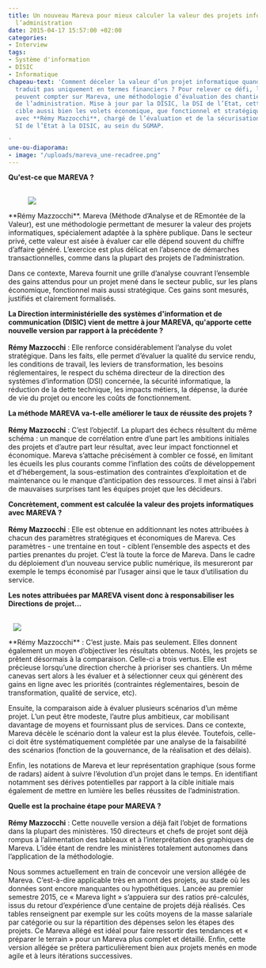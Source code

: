 ```yaml
---
title: Un nouveau Mareva pour mieux calculer la valeur des projets informatiques de
  l’administration
date: 2015-04-17 15:57:00 +02:00
categories:
- Interview
tags:
- Système d'information
- DISIC
- Informatique
chapeau-text: 'Comment déceler la valeur d’un projet informatique quand elle ne se
  traduit pas uniquement en termes financiers ? Pour relever ce défi, les administrations
  peuvent compter sur Mareva, une méthodologie d’évaluation des chantiers informatiques
  de l’administration. Mise à jour par la DISIC, la DSI de l’Etat, cette grille d’analyse
  cible aussi bien les volets économique, que fonctionnel et stratégique. Entretien
  avec **Rémy Mazzocchi**, chargé de l’évaluation et de la sécurisation des projets
  SI de l’Etat à la DISIC, au sein du SGMAP.

'
une-ou-diaporama:
- image: "/uploads/mareva_une-recadree.png"
---
```


**Qu'est-ce que MAREVA ?**
<br>
<br>
<figure class='image-left' style='width: 20%; margin-right: 10px;'>
<img src="/uploads/remy-mazzoti_0.png"/></figure>**Rémy Mazzocchi**. Mareva (Méthode d’Analyse et de REmontée de la Valeur), est une méthodologie permettant de mesurer la valeur des projets informatiques, spécialement adaptée à la sphère publique. Dans le secteur privé, cette valeur est aisée à évaluer car elle dépend souvent du chiffre d’affaire généré. L’exercice est plus délicat en l’absence de démarches transactionnelles, comme dans la plupart des projets de l’administration.

Dans ce contexte, Mareva fournit une grille d’analyse couvrant l’ensemble des gains attendus pour un projet mené dans le secteur public, sur les plans économique, fonctionnel mais aussi stratégique. Ces gains sont mesurés, justifiés et clairement formalisés.

**La Direction interministérielle des systèmes d'information et de communication (DISIC) vient de mettre à jour MAREVA, qu'apporte cette nouvelle version par rapport à la précédente ?**
<br>
<br>
**Rémy Mazzocchi** : Elle renforce considérablement l’analyse du volet stratégique. Dans les faits, elle permet d’évaluer la qualité du service rendu, les conditions de travail, les leviers de transformation, les besoins réglementaires, le respect du schéma directeur de la direction des systèmes d’information (DSI) concernée, la sécurité informatique, la réduction de la dette technique, les impacts métiers, la dépense, la durée de vie du projet ou encore les coûts de fonctionnement.

**La méthode MAREVA va-t-elle améliorer le taux de réussite des projets ?**
<br>
<br>
**Rémy Mazzocchi** : C’est l’objectif. La plupart des échecs résultent du même schéma : un manque de corrélation entre d’une part les ambitions initiales des projets et d’autre part leur résultat, avec leur impact fonctionnel et économique.
Mareva s’attache précisément à combler ce fossé, en limitant les écueils les plus courants comme l’inflation des coûts de développement et d’hébergement, la sous-estimation des contraintes d’exploitation et de maintenance ou le manque d’anticipation des ressources. Il met ainsi à l’abri de mauvaises surprises tant les équipes projet que les décideurs.

**Concrètement, comment est calculée la valeur des projets informatiques avec MAREVA ?**
<br>
<br>
**Rémy Mazzocchi** : Elle est obtenue en additionnant les notes attribuées à chacun des paramètres stratégiques et économiques de Mareva. Ces paramètres - une trentaine en tout - ciblent l’ensemble des aspects et des parties prenantes du projet. C’est là toute la force de Mareva. Dans le cadre du déploiement d’un nouveau service public numérique, ils mesureront par exemple le temps économisé par l’usager ainsi que le taux d’utilisation du service.

**Les notes attribuées par MAREVA visent donc à responsabiliser les Directions de projet...**
<br>
<br>
<figure class='image-right' style='width: 50%; margin-left: 10px;'>
<img src="/uploads/capture-mareva.jpg"/></figure>**Rémy Mazzocchi** : C’est juste. Mais pas seulement. Elles donnent également un moyen d’objectiver les résultats obtenus. Notés, les projets se prêtent désormais à la comparaison. Celle-ci a trois vertus. Elle est précieuse lorsqu’une direction cherche à prioriser ses chantiers. Un même canevas sert alors à les évaluer et à sélectionner ceux qui génèrent des gains en ligne avec les priorités (contraintes réglementaires, besoin de transformation, qualité de service, etc).

Ensuite, la comparaison aide à évaluer plusieurs scénarios d’un même projet. L’un peut être modeste, l’autre plus ambitieux, car mobilisant davantage de moyens et fournissant plus de services. Dans ce contexte, Mareva décèle le scénario dont la valeur est la plus élevée. Toutefois, celle-ci doit être systématiquement complétée par une analyse de la faisabilité des scénarios (fonction de la gouvernance, de la réalisation et des délais).

Enfin, les notations de Mareva et leur représentation graphique (sous forme de radars) aident à suivre l’évolution d’un projet dans le temps. En identifiant notamment ses dérives potentielles par rapport à la cible initiale mais également de mettre en lumière les belles réussites de l’administration.

**Quelle est la prochaine étape pour MAREVA ?**
<br>
<br>
**Rémy Mazzocchi** : Cette nouvelle version a déjà fait l’objet de formations dans la plupart des ministères. 150 directeurs et chefs de projet sont déjà rompus à l’alimentation des tableaux et à l’interprétation des graphiques de Mareva. L’idée étant de rendre les ministères totalement autonomes dans l’application de la méthodologie.

Nous sommes actuellement en train de concevoir une version allégée de Mareva. C’est-à-dire applicable très en amont des projets, au stade où les données sont encore manquantes ou hypothétiques. Lancée au premier semestre 2015, ce « Mareva light » s’appuiera sur des ratios pré-calculés, issus du retour d’expérience d’une centaine de projets déjà réalisés. Ces tables renseignent par exemple sur les coûts moyens de la masse salariale par catégorie ou sur la répartition des dépenses selon les étapes des projets. Ce Mareva allégé est idéal pour faire ressortir des tendances et « préparer le terrain » pour un Mareva plus complet et détaillé. Enfin, cette version allégée se prêtera particulièrement bien aux projets menés en mode agile et à leurs itérations successives.



